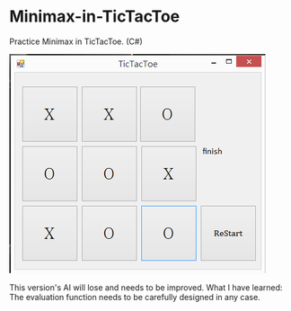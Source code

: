 # Minimax-in-TicTacToe
Practice Minimax in TicTacToe. (C#)


[![ScreenShot](https://raw.githubusercontent.com/owen31302/Minimax-in-TicTacToe/master/readme/screenshot.PNG)](https://youtu.be/6jzEefJiJ-c)

This version's AI will lose and needs to be improved.
What I have learned:
The evaluation function needs to be carefully designed in any case.
